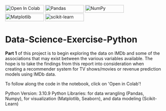 <a href="https://colab.research.google.com/drive/1_6HecpiJpMa_Ahs4nnMA_U4LWWyIqREg?usp=sharing"><img src="https://colab.research.google.com/assets/colab-badge.svg" alt="Open In Colab" width="125" height="25"></a>
<img src="https://img.shields.io/badge/pandas-%23150458.svg?style=for-the-badge&logo=pandas&logoColor=white" alt="Pandas" width="125" height="25">
<img src="https://img.shields.io/badge/numpy-%23013243.svg?style=for-the-badge&logo=numpy&logoColor=white" alt="NumPy" width="125" height="25">
<img src="https://img.shields.io/badge/Matplotlib-%23ffffff.svg?style=for-the-badge&logo=Matplotlib&logoColor=black" alt="Matplotlib" width="125" height="25">
<img src="https://img.shields.io/badge/scikit--learn-%23F7931E.svg?style=for-the-badge&logo=scikit-learn&logoColor=white" alt="scikit-learn" width="125" height="25">

# Data-Science-Exercise-Python
__Part 1__ of this project is to begin exploring the data on IMDb and some of the associations that may exist between the various variables available. The hope is to take the findings from this report into consideration when creating a recommender system for TV shows/movies or revenue prediction models using IMDb data.

To follow along the code in the notebook, click on 'Open in Colab'! 

Python Version: 3.10.9
Python Libraries: for data wrangling (Pandas, Numpy), for visualization (Matplotlib, Seaborn), and data modeling (Scikit-Learn)  


